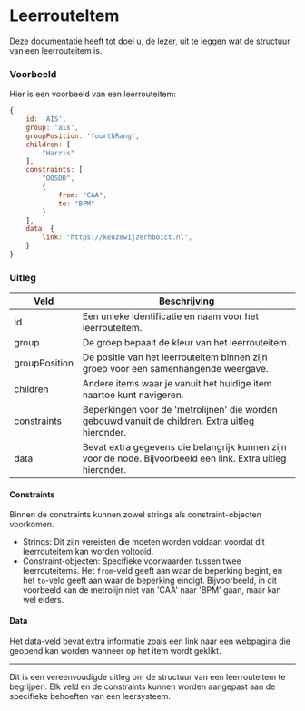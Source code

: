 # LeerrouteItem

Deze documentatie heeft tot doel u, de lezer, uit te leggen wat de structuur van een leerrouteitem is.

### Voorbeeld

Hier is een voorbeeld van een leerrouteitem:

```javascript
{
    id: 'AIS',
    group: 'ais',
    groupPosition: 'fourthRang',
    children: [
        "Harris"
    ],
    constraints: [
        "OOSDD",
        {
            from: "CAA",
            to: "BPM"
        }
    ],
    data: {
        link: "https://keuzewijzerhboict.nl",
    }
}
```

### Uitleg
| Veld          | Beschrijving                                                                                                 |
|---------------|--------------------------------------------------------------------------------------------------------------|
| id            | Een unieke identificatie en naam voor het leerrouteitem.                                                     |
| group         | De groep bepaalt de kleur van het leerrouteitem.                                                             |
| groupPosition | De positie van het leerrouteitem binnen zijn groep voor een samenhangende weergave.                          |
| children      | Andere items waar je vanuit het huidige item naartoe kunt navigeren.                                         |
| constraints   | Beperkingen voor de 'metrolijnen' die worden gebouwd vanuit de children. Extra uitleg hieronder.             |
| data          | Bevat extra gegevens die belangrijk kunnen zijn voor de node. Bijvoorbeeld een link. Extra uitleg hieronder. |

#### Constraints
Binnen de constraints kunnen zowel strings als constraint-objecten voorkomen.

- Strings: Dit zijn vereisten die moeten worden voldaan voordat dit leerrouteitem kan worden voltooid.
- Constraint-objecten: Specifieke voorwaarden tussen twee leerrouteitems. Het `from`-veld geeft aan waar de beperking begint, en het `to`-veld geeft aan waar de beperking eindigt. Bijvoorbeeld, in dit voorbeeld kan de metrolijn niet van 'CAA' naar 'BPM' gaan, maar kan wel elders.

#### Data
Het data-veld bevat extra informatie zoals een link naar een webpagina die geopend kan worden wanneer op het item wordt geklikt.

---

Dit is een vereenvoudigde uitleg om de structuur van een leerrouteitem te begrijpen. Elk veld en de constraints kunnen worden aangepast aan de specifieke behoeften van een leersysteem.
